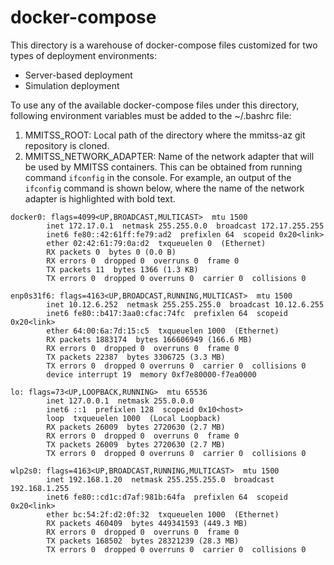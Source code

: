 # docker-compose

This directory is a warehouse of docker-compose files customized for two types of deployment environments:
- Server-based deployment
- Simulation deployment

To use any of the available docker-compose files under this directory, following environment variables must be added to the ~/.bashrc file:
1. MMITSS_ROOT: Local path of the directory where the mmitss-az git repository is cloned.
2. MMITSS_NETWORK_ADAPTER: Name of the network adapter that will be used by MMITSS containers. This can be obtained from running command `ifconfig` in the console. For example, an output of the `ifconfig` command is shown below, where the name of the network adapter is highlighted with bold text.
```
docker0: flags=4099<UP,BROADCAST,MULTICAST>  mtu 1500
        inet 172.17.0.1  netmask 255.255.0.0  broadcast 172.17.255.255
        inet6 fe80::42:61ff:fe79:ad2  prefixlen 64  scopeid 0x20<link>
        ether 02:42:61:79:0a:d2  txqueuelen 0  (Ethernet)
        RX packets 0  bytes 0 (0.0 B)
        RX errors 0  dropped 0  overruns 0  frame 0
        TX packets 11  bytes 1366 (1.3 KB)
        TX errors 0  dropped 0 overruns 0  carrier 0  collisions 0

enp0s31f6: flags=4163<UP,BROADCAST,RUNNING,MULTICAST>  mtu 1500
        inet 10.12.6.252  netmask 255.255.255.0  broadcast 10.12.6.255
        inet6 fe80::b417:3aa0:cfac:74fc  prefixlen 64  scopeid 0x20<link>
        ether 64:00:6a:7d:15:c5  txqueuelen 1000  (Ethernet)
        RX packets 1883174  bytes 166606949 (166.6 MB)
        RX errors 0  dropped 0  overruns 0  frame 0
        TX packets 22387  bytes 3306725 (3.3 MB)
        TX errors 0  dropped 0 overruns 0  carrier 0  collisions 0
        device interrupt 19  memory 0xf7e80000-f7ea0000  

lo: flags=73<UP,LOOPBACK,RUNNING>  mtu 65536
        inet 127.0.0.1  netmask 255.0.0.0
        inet6 ::1  prefixlen 128  scopeid 0x10<host>
        loop  txqueuelen 1000  (Local Loopback)
        RX packets 26009  bytes 2720630 (2.7 MB)
        RX errors 0  dropped 0  overruns 0  frame 0
        TX packets 26009  bytes 2720630 (2.7 MB)
        TX errors 0  dropped 0 overruns 0  carrier 0  collisions 0

wlp2s0: flags=4163<UP,BROADCAST,RUNNING,MULTICAST>  mtu 1500
        inet 192.168.1.20  netmask 255.255.255.0  broadcast 192.168.1.255
        inet6 fe80::cd1c:d7af:981b:64fa  prefixlen 64  scopeid 0x20<link>
        ether bc:54:2f:d2:0f:32  txqueuelen 1000  (Ethernet)
        RX packets 460409  bytes 449341593 (449.3 MB)
        RX errors 0  dropped 0  overruns 0  frame 0
        TX packets 168502  bytes 28321239 (28.3 MB)
        TX errors 0  dropped 0 overruns 0  carrier 0  collisions 0

```
